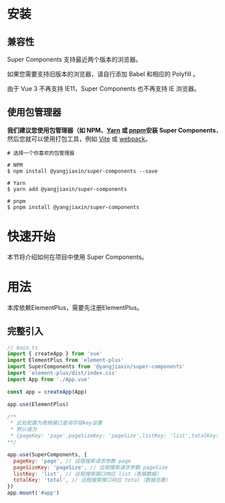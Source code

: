 # 安装

## 兼容性
Super Components 支持最近两个版本的浏览器。

如果您需要支持旧版本的浏览器，请自行添加 Babel 和相应的 Polyfill 。

由于 Vue 3 不再支持 IE11，Super Components 也不再支持 IE 浏览器。

## 使用包管理器
**我们建议您使用包管理器（如 NPM、[Yarn](https://classic.yarnpkg.com/lang/en/) 或 [pnpm](https://pnpm.io/)安装 Super Components**，然后您就可以使用打包工具，例如
[Vite](https://vitejs.dev/) 或 [webpack](https://webpack.js.org/)。
```
# 选择一个你喜欢的包管理器

# NPM
$ npm install @yangjiaxin/super-components --save

# Yarn
$ yarn add @yangjiaxin/super-components

# pnpm
$ pnpm install @yangjiaxin/super-components
```

# 快速开始
本节将介绍如何在项目中使用 Super Components。
# 用法
本库依赖ElementPlus，需要先注册ElementPlus。
## 完整引入
```js
// main.ts
import { createApp } from 'vue'
import ElementPlus from 'element-plus'
import SuperComponents from '@yangjiaxin/super-components'
import 'element-plus/dist/index.css'
import App from './App.vue'

const app = createApp(App)

app.use(ElementPlus)

/**
 * 此处配置为表格接口查询字段key设置
 * 默认值为
 * {pageKey: 'page',pageSizeKey: 'pageSize',listKey: 'list',totalKey: 'total'}
**/

app.use(SuperComponents, {
  pageKey: 'page', // 远程搜索请求参数 page
  pageSizeKey: 'pageSize', // 远程搜索请求参数 pageSize
  listKey: 'list', // 远程搜索接口响应 list（表格数据）
  totalKey: 'total', // 远程搜索接口响应 total（数据总数）
})
app.mount('#app')
```
